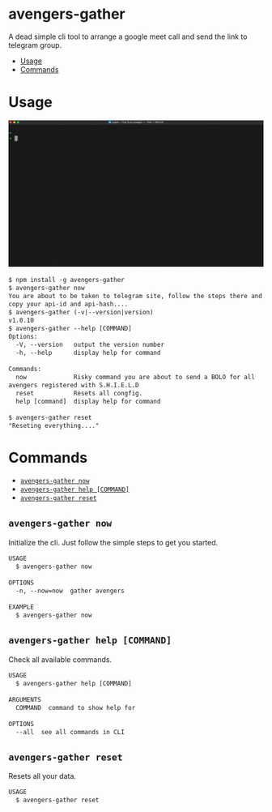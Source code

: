 avengers-gather
=================

A dead simple cli tool to arrange a google meet call and send the link to telegram group.

<!-- toc -->
* [Usage](#usage)
* [Commands](#commands)
<!-- tocstop -->
# Usage

![usage](static/final_draft.gif)

<!-- usage -->
```sh-session
$ npm install -g avengers-gather
$ avengers-gather now
You are about to be taken to telegram site, follow the steps there and copy your api-id and api-hash....
$ avengers-gather (-v|--version|version)
v1.0.10
$ avengers-gather --help [COMMAND]
Options:
  -V, --version   output the version number
  -h, --help      display help for command

Commands:
  now             Risky command you are about to send a BOLO for all avengers registered with S.H.I.E.L.D
  reset           Resets all congfig.
  help [command]  display help for command
  
$ avengers-gather reset
"Reseting everything...."
```
<!-- usagestop -->
# Commands
<!-- commands -->
* [`avengers-gather now`](#avengers-gather-now)
* [`avengers-gather help [COMMAND]`](#avengers-gather-help-command)
* [`avengers-gather reset`](#avengers-gather-reset)

## `avengers-gather now`

Initialize the cli. Just follow the simple steps to get you started.

```
USAGE
  $ avengers-gather now

OPTIONS
  -n, --now=now  gather avengers

EXAMPLE
  $ avengers-gather now
```

## `avengers-gather help [COMMAND]`

Check all available commands.

```
USAGE
  $ avengers-gather help [COMMAND]

ARGUMENTS
  COMMAND  command to show help for

OPTIONS
  --all  see all commands in CLI
```

## `avengers-gather reset`

Resets all your data.

```
USAGE
  $ avengers-gather reset
```
